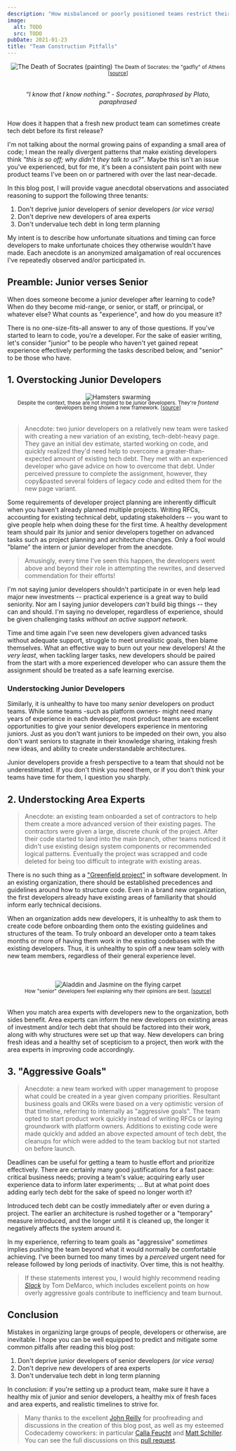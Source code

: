 ```yaml
---
description: "How misbalanced or poorly positioned teams restrict their developers in both the short and long term."
image:
  alt: TODO
  src: TODO
pubDate: 2021-01-23
title: "Team Construction Pitfalls"
---
```


<span style="display:block;margin-bottom:2rem;text-align:center;">
<img alt="The Death of Socrates (painting)" src="./socrates.jpg" />
<small>
The Death of Socrates: the "gadfly" of Athens [<a aria-label="The Death of Socrates Wikipedia source" href="https://en.wikipedia.org/wiki/File:David_-_The_Death_of_Socrates.jpg">source</a>]
</small>
</span>

<em style="display:block;margin-bottom:2rem;text-align:center;">
“I know that I know nothing.” - Socrates, paraphrased by Plato, paraphrased
<br />
</em>

How does it happen that a fresh new product team can sometimes create tech debt before its first release?

I'm not talking about the normal growing pains of expanding a small area of code; I mean the really divergent patterns that make existing developers think _"this is so off; why didn't they talk to us?"_.
Maybe this isn't an issue you've experienced, but for me, it's been a consistent pain point with new product teams I've been on or partnered with over the last near-decade.

In this blog post, I will provide vague anecdotal observations and associated reasoning to support the following three tenants:

1. Don't deprive junior developers of senior developers _(or vice versa)_
2. Don't deprive new developers of area experts
3. Don't undervalue tech debt in long term planning

My intent is to describe how unfortunate situations and timing can force developers to make unfortunate choices they otherwise wouldn't have made.
Each anecdote is an anonymized amalgamation of real occurences I've repeatedly observed and/or participated in.

## Preamble: Junior verses Senior

When does someone become a junior developer after learning to code?
When do they become mid-range, or senior, or staff, or principal, or whatever else?
What counts as "experience", and how do you measure it?

There is no one-size-fits-all answer to any of those questions.
If you've started to learn to code, you're a developer.
For the sake of easier writing, let's consider "junior" to be people who haven't yet gained repeat experience effectively performing the tasks described below, and "senior" to be those who have.

## 1. Overstocking Junior Developers

<span style="display:block;margin-bottom:2rem;text-align:center;">
<img alt="Hamsters swarming" src="./hamsters.gif" />
<br />
<small style="line-height:1;">
Despite the context, these are not implied to be junior developers. They're <em>frontend</em> developers being shown a new framework. [<a aria-label="Hamsters swarming (source)" href="https://giphy.com/gifs/running-hamster-11Ss9q3F4zf5VC">source</a>]
</small>
</span>

> Anecdote: two junior developers on a relatively new team were tasked with creating a new variation of an existing, tech-debt-heavy page.
> They gave an initial dev estimate, started working on code, and quickly realized they'd need help to overcome a greater-than-expected amount of existing tech debt.
> They met with an experienced developer who gave advice on how to overcome that debt.
> Under perceived pressure to complete the assignment, however, they copy&pasted several folders of legacy code and edited them for the new page variant.

Some requirements of developer project planning are inherently difficult when you haven't already planned multiple projects.
Writing RFCs, accounting for existing technical debt, updating stakeholders -- you want to give people help when doing these for the first time.
A healthy development team should pair its junior and senior developers together on advanced tasks such as project planning and architecture changes.
Only a fool would "blame" the intern or junior developer from the anecdote.

> Amusingly, every time I've seen this happen, the developers went above and beyond their role in attempting the rewrites, and deserved commendation for their efforts!

I'm not saying junior developers shouldn't participate in or even help lead major new investments -- practical experience is a great way to build seniority.
Nor am I saying junior developers _can't_ build big things -- they can and should.
I'm saying no developer, regardless of experience, should be given challenging tasks _without an active support network_.

Time and time again I've seen new developers given advanced tasks without adequate support, struggle to meet unrealistic goals, then blame themselves.
What an effective way to burn out your new developers!
At the _very least_, when tackling larger tasks, new developers should be paired from the start with a more experienced developer who can assure them the assignment should be treated as a safe learning exercise.

### Understocking Junior Developers

Similarly, it is unhealthy to have too many _senior_ developers on product teams.
While some teams -such as platform owners- might need many years of experience in each developer, most product teams are excellent opportunities to give your senior developers experience in mentoring juniors.
Just as you don't want juniors to be impeded on their own, you also don't want seniors to stagnate in their knowledge sharing, intaking fresh new ideas, and ability to create understandable architectures.

Junior developers provide a fresh perspective to a team that should not be underestimated.
If you don't think you need them, or if you don't think your teams have time for them, I question you sharply.

## 2. Understocking Area Experts

> Anecdote: an existing team onboarded a set of contractors to help them create a more advanced version of their existing pages.
> The contractors were given a large, discrete chunk of the project.
> After their code started to land into the main branch, other teams noticed it didn't use existing design system components or recommended logical patterns.
> Eventually the project was scrapped and code deleted for being too difficult to integrate with existing areas.

There is no such thing as a ["Greenfield project"](https://en.wikipedia.org/wiki/Greenfield_project) in software development.
In an existing organization, there should be established precedences and guidelines around how to structure code.
Even in a brand new organization, the first developers already have existing areas of familiarity that should inform early technical decisions.

When an organization adds new developers, it is unhealthy to ask them to create code before onboarding them onto the existing guidelines and structures of the team.
To truly onboard an developer onto a team takes months or more of having them work in the existing codebases with the existing developers.
Thus, it is unhealthy to spin off a new team solely with new team members, regardless of their general experience level.

<span style="display:block;margin:3rem 2rem 2rem;text-align:center;">
<img alt="Aladdin and Jasmine on the flying carpet" src="./aladdin.gif" />
<br />
<small>
How "senior" developers feel explaining why their opinions are best. [<a aria-label="Aladdin and Jasmine on the flying carpet (source)" href="https://giphy.com/gifs/disney-aladdin-princess-jasmine-a-whole-new-world-WUu9EGdSEImJy">source</a>]
</small>
</span>

When you match area experts with developers new to the organization, both sides benefit.
Area experts can inform the new developers on existing areas of investment and/or tech debt that should be factored into their work, along with why structures were set up that way.
New developers can bring fresh ideas and a healthy set of scepticism to a project, then work with the area experts in improving code accordingly.

## 3. "Aggressive Goals"

> Anecdote: a new team worked with upper management to propose what could be created in a year given company priorities.
> Resultant business goals and OKRs were based on a very optimistic version of that timeline, referring to internally as "aggressive goals".
> The team opted to start product work quickly instead of writing RFCs or laying groundwork with platform owners.
> Additions to existing code were made quickly and added an above expected amount of tech debt, the cleanups for which were added to the team backlog but not started on before launch.

Deadlines can be useful for getting a team to hustle effort and prioritize effectively.
There are certainly many good justifications for a fast pace: critical business needs; proving a team's value; acquiring early user experience data to inform later experiments; ...
But at what point does adding early tech debt for the sake of speed no longer worth it?

Introduced tech debt can be costly immediately after or even during a project.
The earlier an architecture is rushed together or a "temporary" measure introduced, and the longer until it is cleaned up, the longer it negatively affects the system around it.

In my experience, referring to team goals as "aggressive" _sometimes_ implies pushing the team beyond what it would normally be comfortable achieving.
I've been burned too many times by a _perceived_ urgent need for release followed by long periods of inactivity.
Over time, this is not healthy.

> If these statements interest you, I would highly recommend reading _[Slack](https://www.penguinrandomhouse.com/books/39276/slack-by-tom-demarco)_ by Tom DeMarco, which includes excellent points on how overly aggressive goals contribute to inefficiency and team burnout.

## Conclusion

Mistakes in organizing large groups of people, developers or otherwise, are inevitable.
I hope you can be well equipped to predict and mitigate some common pitfalls after reading this blog post:

1. Don't deprive junior developers of senior developers _(or vice versa)_
2. Don't deprive new developers of area experts
3. Don't undervalue tech debt in long term planning

In conclusion: if you're setting up a product team, make sure it have a healthy mix of junior and senior developers, a healthy mix of fresh faces and area experts, and realistic timelines to strive for.

> Many thanks to the excellent [John Reilly](https://twitter.com/johnny_reilly) for proofreading and discussions in the creation of this blog post, as well as my esteemed Codecademy coworkers: in particular [Calla Feucht](https://twitter.com/callacalla_) and [Matt Schiller](https://github.com/MattSchiller).
> You can see the full discussions on this [pull request](https://github.com/joshuakgoldberg/goldblog/pull/291).
